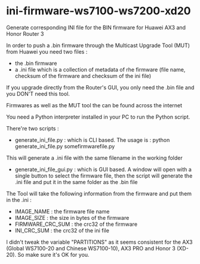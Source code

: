 # ini-firmware-ws7100-ws7200-xd20
Generate corresponding INI file for the BIN firmware for Huawei AX3 and Honor Router 3

In order to push a .bin firmware through the Multicast Upgrade Tool (MUT) from Huawei you need two files :
- the .bin firmware
- a .ini file which is a collection of metadata of rhe firmware (file name, checksum of the firmware and checksum of the ini file)

If you upgrade directly from the Router's GUI, you only need the .bin file and you DON'T need this tool.

Firmwares as well as the MUT tool the can be found across the internet

You need a Python interpreter installed in your PC to run the Python script.

There're two scripts :
- generate_ini_file.py : which is CLI based.
The usage is :
python generate_ini_file.py somefirmwarefile.py

This will generate a .ini file with the same filename in the working folder

- generate_ini_file_gui.py : which is GUI based.
A window will open with a single button to select the firmware file, then the script will generate the .ini file and put it in the same folder as the .bin file


The Tool will take the following information from the firmware and put them in the .ini :
- IMAGE_NAME : the firmware file name
- IMAGE_SIZE : the size in bytes of the firmware
- FIRMWARE_CRC_SUM : the crc32 of the firmware
- INI_CRC_SUM : the crc32 of the ini file

I didn't tweak the variable "PARTITIONS" as it seems consistent for the AX3 (Global WS7100-20 and Chinese WS7100-10), AX3 PRO and Honor 3 (XD-20).
So make sure it's OK for you.

